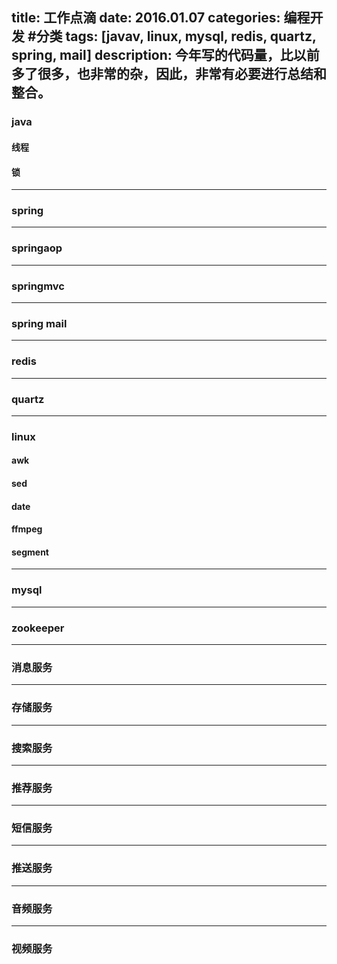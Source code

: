 title: 工作点滴
date: 2016.01.07
categories: 编程开发 #分类
tags: [javav, linux, mysql, redis, quartz, spring, mail] 
description: 今年写的代码量，比以前多了很多，也非常的杂，因此，非常有必要进行总结和整合。
---
### java
#### 线程
#### 锁
***
### spring
***
### springaop
***
### springmvc
***
### spring mail
***
### redis
***
### quartz
***
### linux
#### awk
#### sed
#### date
#### ffmpeg
#### segment
***
### mysql
***
### zookeeper
***
### 消息服务
***
### 存储服务
***
### 搜索服务
***
### 推荐服务
***
### 短信服务
***
### 推送服务
***
### 音频服务
***
### 视频服务

